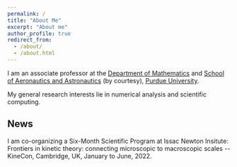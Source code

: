 ```yaml
---
permalink: /
title: "About Me"
excerpt: "About me"
author_profile: true
redirect_from: 
  - /about/
  - /about.html
---
```


I am an associate professor at the [Department of Mathematics](https://www.math.purdue.edu) 
and [School of Aeronautics and Astronautics](https://engineering.purdue.edu/AAE) (by courtesy), [Purdue University](https://www.purdue.edu). 

My general research interests lie in numerical analysis and scientific computing.


## News
I am co-organizing a Six-Month Scientific Program at Issac Newton Insitute: Frontiers in kinetic theory: connecting microscopic to macroscopic scales -- KineCon, Cambridge, UK, January to June, 2022.
